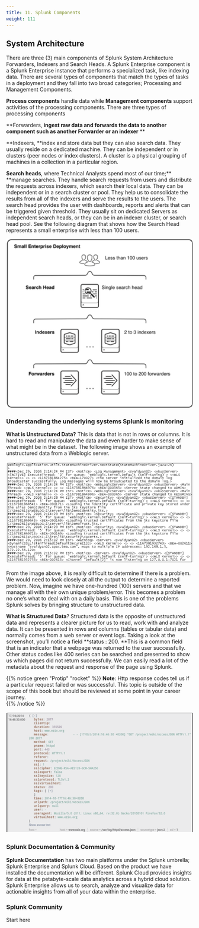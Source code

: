 ```yaml
---
title: 11. Splunk Components 
weight: 111
---
```


## System Architecture

There are three (3) main components of Splunk System Architecture Forwarders, Indexers and Search Heads. A Splunk Enterprise component is a Splunk Enterprise instance that performs a specialized task, like indexing data. There are several types of components that match the types of tasks in a deployment and they fall into two broad categories; Processing and Management Components. 

**Process components** handle data while **Management components** support  activities of the processing components. There are three types of processing components 

**Forwarders, **ingest raw data and forwards the data to another component such as another Forwarder or an indexer** ** 

**Indexers, **index and store data but they can also search data. They usually reside on a dedicated machine. They can be independent or in clusters (peer nodes or index clusters). A cluster is a physical grouping of machines in a collection in a particular region. 

**Search** **heads**, where Technical Analysts spend most of our time;**  **manage searches. They handle search requests from users and distribute the requests across indexers, which search their local data. They can be independent or in a search cluster or pool.  They help us to consolidate the results from all of the indexers and serve the results to the users. The search head provides the user with dashboards, reports and alerts that can be triggered given threshold.  They usually sit on dedicated Servers as independent search heads, or they can be in an indexer cluster, or search head pool. See the following diagram that shows how the Search Head represents a small enterprise with less than 100 users. 

![Splunk Search Head](images/splunk-sh.png "Splunk Search Head Architecture View")
 
### Understanding the underlying systems Splunk is monitoring

**What is Unstructured Data?** This is data that is not in rows or columns. It is hard to read and manipulate the data and even harder to make sense of what might be in the dataset.  The following image shows an example of unstructured data from a Weblogic server. 

![Splunk Unstructured Data](./images/unstructured-data.png "How Unstructured Data Looks Without Using Splunk")

From the image above, it is really difficult to determine if there is a problem. We would need to look closely at all the output to determine a reported problem. Now, imagine we have one-hundred (100) servers and that we manage all with their own unique problem/error. This becomes a problem no one’s what to deal with on a daily basis. This is one of the problems Splunk solves by bringing structure to unstructured data. 

**What is Structured Data**? Structured data is the opposite of unstructured data and represents a clearer picture for us to read, work with and analyze data. It can be presented in rows and columns (tables or tabular data) and normally comes from a web server or event logs. Taking a look at the screenshot, you’ll notice a field **status : 200. **This is a common field that is an indicator that a webpage was returned to the user successfully. Other status codes like 400 series can be searched and presented to show us which pages did not return successfully. We can easily read a lot of the metadata about the request and response of the page using Splunk. 

{{% notice green "Protip" "rocket" %}}
**Note**: Http response codes tell us  if a particular request failed or was successful. This topic is outside of the scope of this book but should be reviewed at some point in your career journey.   
{{% /notice %}}

![Splunk Structured Data](./images/structured-data.png "How Structured Data Looks Using Splunk")

### Splunk Documentation & Community 

**Splunk Documentation** has two main platforms under the Splunk umbrella; Splunk Enterprise and Splunk Cloud. Based on the product we have installed the documentation will be different. Splunk Cloud provides insights for data at the petabyte-scale data analytics across a hybrid cloud solution. Splunk Enterprise allows us to search, analyze and visualize data for actionable insights from all of your data within the enterprise. 

### Splunk Community 

Start here